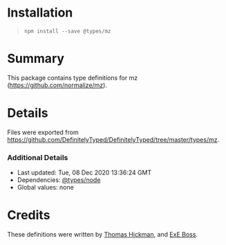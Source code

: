 # Installation
> `npm install --save @types/mz`

# Summary
This package contains type definitions for mz (https://github.com/normalize/mz).

# Details
Files were exported from https://github.com/DefinitelyTyped/DefinitelyTyped/tree/master/types/mz.

### Additional Details
 * Last updated: Tue, 08 Dec 2020 13:36:24 GMT
 * Dependencies: [@types/node](https://npmjs.com/package/@types/node)
 * Global values: none

# Credits
These definitions were written by [Thomas Hickman](https://github.com/ThomasHickman), and [ExE Boss](https://github.com/ExE-Boss).

